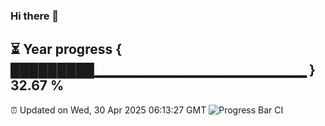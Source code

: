 ### Hi there 👋
⏳ Year progress { █████████▁▁▁▁▁▁▁▁▁▁▁▁▁▁▁▁▁▁▁▁▁ } 32.67 %
---
⏰ Updated on Wed, 30 Apr 2025 06:13:27 GMT
![Progress Bar CI](https://github.com/Moyi321/Moyi321/workflows/Progress%20Bar%20CI/badge.svg)

